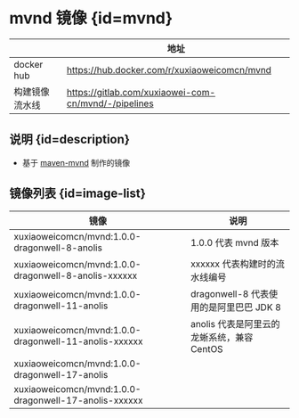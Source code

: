 # mvnd 镜像 {id=mvnd}

|            | 地址                                                   |
|------------|------------------------------------------------------|
| docker hub | https://hub.docker.com/r/xuxiaoweicomcn/mvnd         |
| 构建镜像流水线    | https://gitlab.com/xuxiaowei-com-cn/mvnd/-/pipelines |

## 说明 {id=description}

- 基于 [maven-mvnd](https://github.com/apache/maven-mvnd/) 制作的镜像

## 镜像列表 {id=image-list}

| 镜像                                                    | 说明                            |
|-------------------------------------------------------|-------------------------------|
| xuxiaoweicomcn/mvnd:1.0.0-dragonwell-8-anolis         | 1.0.0 代表 mvnd 版本              |
| xuxiaoweicomcn/mvnd:1.0.0-dragonwell-8-anolis-xxxxxx  | xxxxxx 代表构建时的流水线编号            |
| xuxiaoweicomcn/mvnd:1.0.0-dragonwell-11-anolis        | dragonwell-8 代表使用的是阿里巴巴 JDK 8 |
| xuxiaoweicomcn/mvnd:1.0.0-dragonwell-11-anolis-xxxxxx | anolis 代表是阿里云的龙蜥系统，兼容 CentOS  |
| xuxiaoweicomcn/mvnd:1.0.0-dragonwell-17-anolis        |                               |
| xuxiaoweicomcn/mvnd:1.0.0-dragonwell-17-anolis-xxxxxx |                               |

<style>

._image_xuxiaoweicomcn_mvnd #mvnd + table tr th:nth-child(1), 
._image_xuxiaoweicomcn_mvnd #mvnd + table tr td:nth-child(1) {
    min-width: 115px;
}

._image_xuxiaoweicomcn_mvnd #mvnd + table tr th:nth-child(2), 
._image_xuxiaoweicomcn_mvnd #mvnd + table tr td:nth-child(2) {
    min-width: 405px;
}

._image_xuxiaoweicomcn_mvnd table tr th:nth-child(1), 
._image_xuxiaoweicomcn_mvnd table tr td:nth-child(1) {
    min-width: 405px;
}

._image_xuxiaoweicomcn_mvnd table tr th:nth-child(2), 
._image_xuxiaoweicomcn_mvnd table tr td:nth-child(2) {
    min-width: 315px;
}

</style>